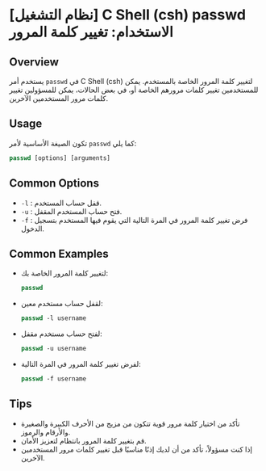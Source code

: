 # [نظام التشغيل] C Shell (csh) passwd الاستخدام: تغيير كلمة المرور

## Overview
يستخدم أمر `passwd` في C Shell (csh) لتغيير كلمة المرور الخاصة بالمستخدم. يمكن للمستخدمين تغيير كلمات مرورهم الخاصة أو، في بعض الحالات، يمكن للمسؤولين تغيير كلمات مرور المستخدمين الآخرين.

## Usage
تكون الصيغة الأساسية لأمر `passwd` كما يلي:

```csh
passwd [options] [arguments]
```

## Common Options
- `-l` : قفل حساب المستخدم.
- `-u` : فتح حساب المستخدم المقفل.
- `-f` : فرض تغيير كلمة المرور في المرة التالية التي يقوم فيها المستخدم بتسجيل الدخول.

## Common Examples
- لتغيير كلمة المرور الخاصة بك:
    ```csh
    passwd
    ```

- لقفل حساب مستخدم معين:
    ```csh
    passwd -l username
    ```

- لفتح حساب مستخدم مقفل:
    ```csh
    passwd -u username
    ```

- لفرض تغيير كلمة المرور في المرة التالية:
    ```csh
    passwd -f username
    ```

## Tips
- تأكد من اختيار كلمة مرور قوية تتكون من مزيج من الأحرف الكبيرة والصغيرة والأرقام والرموز.
- قم بتغيير كلمة المرور بانتظام لتعزيز الأمان.
- إذا كنت مسؤولاً، تأكد من أن لديك إذنًا مناسبًا قبل تغيير كلمات مرور المستخدمين الآخرين.